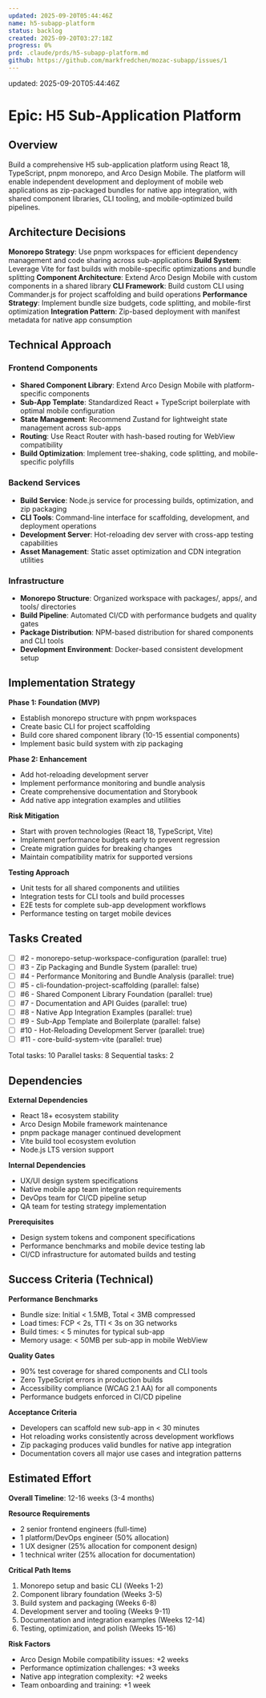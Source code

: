 ```yaml
---
updated: 2025-09-20T05:44:46Z
name: h5-subapp-platform
status: backlog
created: 2025-09-20T03:27:18Z
progress: 0%
prd: .claude/prds/h5-subapp-platform.md
github: https://github.com/markfredchen/mozac-subapp/issues/1
---
```

updated: 2025-09-20T05:44:46Z

# Epic: H5 Sub-Application Platform

## Overview

Build a comprehensive H5 sub-application platform using React 18, TypeScript, pnpm monorepo, and Arco Design Mobile. The platform will enable independent development and deployment of mobile web applications as zip-packaged bundles for native app integration, with shared component libraries, CLI tooling, and mobile-optimized build pipelines.

## Architecture Decisions

**Monorepo Strategy**: Use pnpm workspaces for efficient dependency management and code sharing across sub-applications
**Build System**: Leverage Vite for fast builds with mobile-specific optimizations and bundle splitting
**Component Architecture**: Extend Arco Design Mobile with custom components in a shared library
**CLI Framework**: Build custom CLI using Commander.js for project scaffolding and build operations
**Performance Strategy**: Implement bundle size budgets, code splitting, and mobile-first optimization
**Integration Pattern**: Zip-based deployment with manifest metadata for native app consumption

## Technical Approach

### Frontend Components
- **Shared Component Library**: Extend Arco Design Mobile with platform-specific components
- **Sub-App Template**: Standardized React + TypeScript boilerplate with optimal mobile configuration
- **State Management**: Recommend Zustand for lightweight state management across sub-apps
- **Routing**: Use React Router with hash-based routing for WebView compatibility
- **Build Optimization**: Implement tree-shaking, code splitting, and mobile-specific polyfills

### Backend Services
- **Build Service**: Node.js service for processing builds, optimization, and zip packaging
- **CLI Tools**: Command-line interface for scaffolding, development, and deployment operations
- **Development Server**: Hot-reloading dev server with cross-app testing capabilities
- **Asset Management**: Static asset optimization and CDN integration utilities

### Infrastructure
- **Monorepo Structure**: Organized workspace with packages/, apps/, and tools/ directories
- **Build Pipeline**: Automated CI/CD with performance budgets and quality gates
- **Package Distribution**: NPM-based distribution for shared components and CLI tools
- **Development Environment**: Docker-based consistent development setup

## Implementation Strategy

**Phase 1: Foundation (MVP)**
- Establish monorepo structure with pnpm workspaces
- Create basic CLI for project scaffolding
- Build core shared component library (10-15 essential components)
- Implement basic build system with zip packaging

**Phase 2: Enhancement**
- Add hot-reloading development server
- Implement performance monitoring and bundle analysis
- Create comprehensive documentation and Storybook
- Add native app integration examples and utilities

**Risk Mitigation**
- Start with proven technologies (React 18, TypeScript, Vite)
- Implement performance budgets early to prevent regression
- Create migration guides for breaking changes
- Maintain compatibility matrix for supported versions

**Testing Approach**
- Unit tests for all shared components and utilities
- Integration tests for CLI tools and build processes
- E2E tests for complete sub-app development workflows
- Performance testing on target mobile devices

## Tasks Created
- [ ] #2 - monorepo-setup-workspace-configuration (parallel: true)
- [ ] #3 - Zip Packaging and Bundle System (parallel: true)
- [ ] #4 - Performance Monitoring and Bundle Analysis (parallel: true)
- [ ] #5 - cli-foundation-project-scaffolding (parallel: false)
- [ ] #6 - Shared Component Library Foundation (parallel: true)
- [ ] #7 - Documentation and API Guides (parallel: true)
- [ ] #8 - Native App Integration Examples (parallel: true)
- [ ] #9 - Sub-App Template and Boilerplate (parallel: false)
- [ ] #10 - Hot-Reloading Development Server (parallel: true)
- [ ] #11 - core-build-system-vite (parallel: true)

Total tasks: 10
Parallel tasks: 8
Sequential tasks: 2
## Dependencies

**External Dependencies**
- React 18+ ecosystem stability
- Arco Design Mobile framework maintenance
- pnpm package manager continued development
- Vite build tool ecosystem evolution
- Node.js LTS version support

**Internal Dependencies**
- UX/UI design system specifications
- Native mobile app team integration requirements
- DevOps team for CI/CD pipeline setup
- QA team for testing strategy implementation

**Prerequisites**
- Design system tokens and component specifications
- Performance benchmarks and mobile device testing lab
- CI/CD infrastructure for automated builds and testing

## Success Criteria (Technical)

**Performance Benchmarks**
- Bundle size: Initial < 1.5MB, Total < 3MB compressed
- Load times: FCP < 2s, TTI < 3s on 3G networks
- Build times: < 5 minutes for typical sub-app
- Memory usage: < 50MB per sub-app in mobile WebView

**Quality Gates**
- 90% test coverage for shared components and CLI tools
- Zero TypeScript errors in production builds
- Accessibility compliance (WCAG 2.1 AA) for all components
- Performance budgets enforced in CI/CD pipeline

**Acceptance Criteria**
- Developers can scaffold new sub-app in < 30 minutes
- Hot reloading works consistently across development workflows
- Zip packaging produces valid bundles for native app integration
- Documentation covers all major use cases and integration patterns

## Estimated Effort

**Overall Timeline**: 12-16 weeks (3-4 months)

**Resource Requirements**
- 2 senior frontend engineers (full-time)
- 1 platform/DevOps engineer (50% allocation)
- 1 UX designer (25% allocation for component design)
- 1 technical writer (25% allocation for documentation)

**Critical Path Items**
1. Monorepo setup and basic CLI (Weeks 1-2)
2. Component library foundation (Weeks 3-5)
3. Build system and packaging (Weeks 6-8)
4. Development server and tooling (Weeks 9-11)
5. Documentation and integration examples (Weeks 12-14)
6. Testing, optimization, and polish (Weeks 15-16)

**Risk Factors**
- Arco Design Mobile compatibility issues: +2 weeks
- Performance optimization challenges: +3 weeks
- Native app integration complexity: +2 weeks
- Team onboarding and training: +1 week

